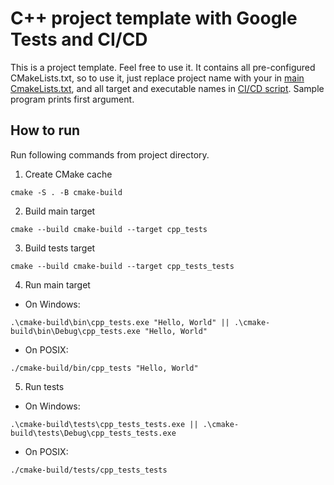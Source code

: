 # C++ project template with Google Tests and CI/CD

This is a project template. Feel free to use it. It contains all pre-configured 
CMakeLists.txt, so to use it, just replace project name with your in 
[main CmakeLists.txt](CMakeLists.txt), and all target and executable names in 
[CI/CD script](./.github/workflows/ci_tests.yml). Sample program prints first argument.

## How to run

Run following commands from project directory.

1. Create CMake cache

```shell
cmake -S . -B cmake-build
```

2. Build main target

```shell
cmake --build cmake-build --target cpp_tests
```

3. Build tests target

```shell
cmake --build cmake-build --target cpp_tests_tests
```

4. Run main target

* On Windows:

```shell
.\cmake-build\bin\cpp_tests.exe "Hello, World" || .\cmake-build\bin\Debug\cpp_tests.exe "Hello, World"
```

* On POSIX:

```shell
./cmake-build/bin/cpp_tests "Hello, World"
```

5. Run tests

* On Windows:

```shell
.\cmake-build\tests\cpp_tests_tests.exe || .\cmake-build\tests\Debug\cpp_tests_tests.exe
```

* On POSIX:

```shell
./cmake-build/tests/cpp_tests_tests
```
